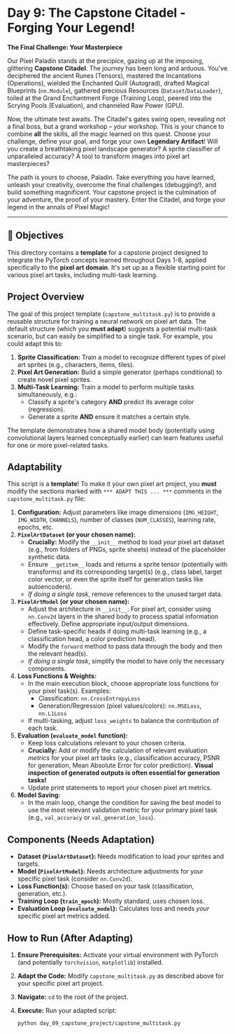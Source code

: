 # Day 9: The Capstone Citadel - Forging Your Legend!

**The Final Challenge: Your Masterpiece**

Our Pixel Paladin stands at the precipice, gazing up at the imposing, glittering **Capstone Citadel**. The journey has been long and arduous. You've deciphered the ancient Runes (Tensors), mastered the Incantations (Operations), wielded the Enchanted Quill (Autograd), drafted Magical Blueprints (`nn.Module`), gathered precious Resources (`Dataset`/`DataLoader`), toiled at the Grand Enchantment Forge (Training Loop), peered into the Scrying Pools (Evaluation), and channeled Raw Power (GPU).

Now, the ultimate test awaits. The Citadel's gates swing open, revealing not a final boss, but a grand workshop – _your_ workshop. This is your chance to combine **all** the skills, all the magic learned on this quest. Choose your challenge, define your goal, and forge your own **Legendary Artifact**! Will you create a breathtaking pixel landscape generator? A sprite classifier of unparalleled accuracy? A tool to transform images into pixel art masterpieces?

The path is yours to choose, Paladin. Take everything you have learned, unleash your creativity, overcome the final challenges (debugging!), and build something magnificent. Your capstone project is the culmination of your adventure, the proof of your mastery. Enter the Citadel, and forge your legend in the annals of Pixel Magic!

---

## 🎯 Objectives

This directory contains a **template** for a capstone project designed to integrate the PyTorch concepts learned throughout Days 1-8, applied specifically to the **pixel art domain**. It's set up as a flexible starting point for various pixel art tasks, including multi-task learning.

## Project Overview

The goal of this project template (`capstone_multitask.py`) is to provide a reusable structure for training a neural network on pixel art data. The default structure (which you **must adapt**) suggests a potential multi-task scenario, but can easily be simplified to a single task. For example, you could adapt this to:

1.  **Sprite Classification:** Train a model to recognize different types of pixel art sprites (e.g., characters, items, tiles).
2.  **Pixel Art Generation:** Build a simple generator (perhaps conditional) to create novel pixel sprites.
3.  **Multi-Task Learning:** Train a model to perform multiple tasks simultaneously, e.g.:
    - Classify a sprite's category **AND** predict its average color (regression).
    - Generate a sprite **AND** ensure it matches a certain style.

The template demonstrates how a shared model body (potentially using convolutional layers learned conceptually earlier) can learn features useful for one or more pixel-related tasks.

## Adaptability

This script is a **template**! To make it your own pixel art project, you **must** modify the sections marked with `*** ADAPT THIS ... ***` comments in the `capstone_multitask.py` file:

1.  **Configuration:** Adjust parameters like image dimensions (`IMG_HEIGHT`, `IMG_WIDTH`, `CHANNELS`), number of classes (`NUM_CLASSES`), learning rate, epochs, etc.
2.  **`PixelArtDataset` (or your chosen name):**
    - **Crucially:** Modify the `__init__` method to load _your_ pixel art dataset (e.g., from folders of PNGs, sprite sheets) instead of the placeholder synthetic data.
    - Ensure `__getitem__` loads and returns a sprite tensor (potentially with transforms) and its corresponding target(s) (e.g., class label, target color vector, or even the sprite itself for generation tasks like autoencoders).
    - _If doing a single task_, remove references to the unused target data.
3.  **`PixelArtModel` (or your chosen name):**
    - Adjust the architecture in `__init__`. For pixel art, consider using `nn.Conv2d` layers in the shared body to process spatial information effectively. Define appropriate input/output dimensions.
    - Define task-specific heads if doing multi-task learning (e.g., a classification head, a color prediction head).
    - Modify the `forward` method to pass data through the body and then the relevant head(s).
    - _If doing a single task_, simplify the model to have only the necessary components.
4.  **Loss Functions & Weights:**
    - In the main execution block, choose appropriate loss functions for your pixel task(s). Examples:
      - Classification: `nn.CrossEntropyLoss`
      - Generation/Regression (pixel values/colors): `nn.MSELoss`, `nn.L1Loss`
    - If multi-tasking, adjust `loss_weights` to balance the contribution of each task.
5.  **Evaluation (`evaluate_model` function):**
    - Keep loss calculations relevant to your chosen criteria.
    - **Crucially:** Add or modify the calculation of relevant evaluation _metrics_ for your pixel art tasks (e.g., classification accuracy, PSNR for generation, Mean Absolute Error for color prediction). **Visual inspection of generated outputs is often essential for generation tasks!**
    - Update print statements to report your chosen pixel art metrics.
6.  **Model Saving:**
    - In the main loop, change the condition for saving the best model to use the most relevant validation metric for your primary pixel task (e.g., `val_accuracy` or `val_generation_loss`).

## Components (Needs Adaptation)

- **Dataset (`PixelArtDataset`):** Needs modification to load _your_ sprites and targets.
- **Model (`PixelArtModel`):** Needs architecture adjustments for your specific pixel task (consider `nn.Conv2d`).
- **Loss Function(s):** Choose based on your task (classification, generation, etc.).
- **Training Loop (`train_epoch`):** Mostly standard, uses chosen loss.
- **Evaluation Loop (`evaluate_model`):** Calculates loss and needs _your_ specific pixel art metrics added.

## How to Run (After Adapting)

1.  **Ensure Prerequisites:** Activate your virtual environment with PyTorch (and potentially `torchvision`, `matplotlib`) installed.
2.  **Adapt the Code:** Modify `capstone_multitask.py` as described above for your specific pixel art project.
3.  **Navigate:** `cd` to the root of the project.
4.  **Execute:** Run your adapted script:

    ```bash
    python day_09_capstone_project/capstone_multitask.py
    ```
